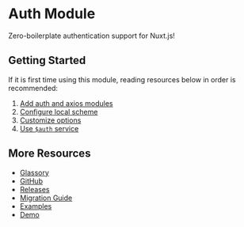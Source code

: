 # Auth Module

Zero-boilerplate authentication support for Nuxt.js!

## Getting Started

If it is first time using this module, reading resources below in order is recommended:

1. [Add auth and axios modules](./guide/setup.md)
2. [Configure local scheme](./schemes/local.md)
3. [Customize options](./api/options.md)
4. [Use `$auth` service](./api/auth.md)

## More Resources

* [Glassory](./glassory.md)
* [GitHub](https://github.com/nuxt-community/auth-module)
* [Releases](https://github.com/nuxt-community/auth-module/releases)
* [Migration Guide](./migration.md)
* [Examples](https://github.com/nuxt-community/auth-module/tree/dev/examples)
* [Demo](https://nuxt-auth.herokuapp.com)

